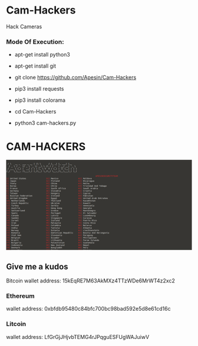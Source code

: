 # Cam-Hackers

Hack Cameras

<h3> Mode Of Execution: </h3>

* apt-get install python3

* apt-get install git

* git clone https://github.com/Apesin/Cam-Hackers

* pip3 install requests

* pip3 install colorama

* cd Cam-Hackers

* python3 cam-hackers.py

# CAM-HACKERS

<img src="https://github.com/Apesin/Cam-Hackers/blob/main/cam-hacker.png">

<h2>Give me a kudos</h2

<h3> Bitcoin </h3>
wallet address: 15kEqRE7M63AkMXz4TTzWDe6MrWT4z2xc2

<h3> Ethereum </h3>

wallet address: 0xbfdb95480c84bfc700bc98bad592e5d8e61cd16c

<h3> Litcoin</h3>

wallet address: LfGrGjJHjvbTEMG4rJPqguESFUgWAJuiwV
